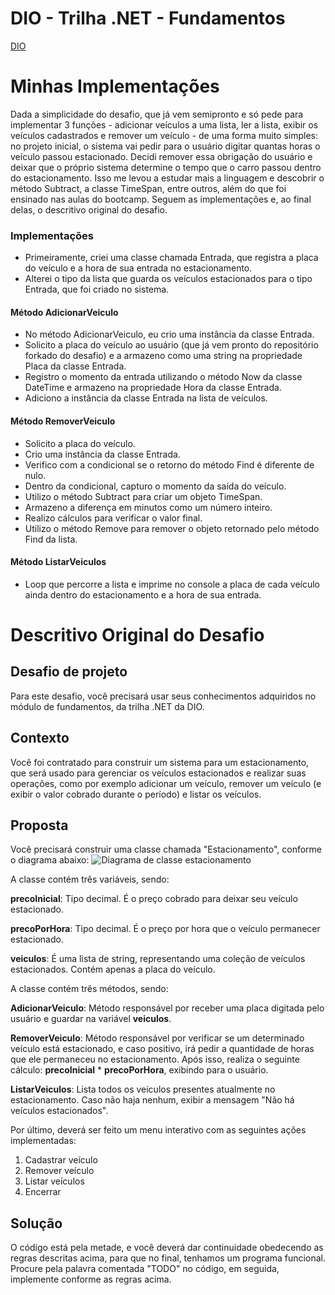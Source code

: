 # DIO - Trilha .NET - Fundamentos
[DIO](www.dio.me)

# Minhas Implementações

Dada a simplicidade do desafio, que já vem semipronto e só pede para implementar 3 funções - adicionar veículos a uma lista, ler a lista, exibir os veículos cadastrados e remover um veículo - de uma forma muito simples: no projeto inicial, o sistema vai pedir para o usuário digitar quantas horas o veículo passou estacionado. Decidi remover essa obrigação do usuário e deixar que o próprio sistema determine o tempo que o carro passou dentro do estacionamento. Isso me levou a estudar mais a linguagem e descobrir o método Subtract, a classe TimeSpan, entre outros, além do que foi ensinado nas aulas do bootcamp. Seguem as implementações e, ao final delas, o descritivo original do desafio.

### Implementações

 - Primeiramente, criei uma classe chamada Entrada, que registra a placa do veículo e a hora de sua entrada no estacionamento.
 - Alterei o tipo da lista que guarda os veículos estacionados para o tipo Entrada, que foi criado no sistema.
#### Método AdicionarVeiculo
 - No método AdicionarVeiculo, eu crio uma instância da classe Entrada.
 - Solicito a placa do veículo ao usuário (que já vem pronto do repositório forkado do desafio) e a armazeno como uma string na propriedade Placa da classe Entrada.
 - Registro o momento da entrada utilizando o método Now da classe DateTime e armazeno na propriedade Hora da classe Entrada.
 - Adiciono a instância da classe Entrada na lista de veículos.
#### Método RemoverVeiculo
 - Solicito a placa do veículo.
 - Crio uma instância da classe Entrada.
 - Verifico com a condicional se o retorno do método Find é diferente de nulo.
 - Dentro da condicional, capturo o momento da saída do veículo.
 - Utilizo o método Subtract para criar um objeto TimeSpan.
 - Armazeno a diferença em minutos como um número inteiro.
 - Realizo cálculos para verificar o valor final.
 - Utilizo o método Remove para remover o objeto retornado pelo método Find da lista.
#### Método ListarVeiculos
 - Loop que percorre a lista e imprime no console a placa de cada veículo ainda dentro do estacionamento e a hora de sua entrada.

# Descritivo Original do Desafio


## Desafio de projeto
Para este desafio, você precisará usar seus conhecimentos adquiridos no módulo de fundamentos, da trilha .NET da DIO.

## Contexto
Você foi contratado para construir um sistema para um estacionamento, que será usado para gerenciar os veículos estacionados e realizar suas operações, como por exemplo adicionar um veículo, remover um veículo (e exibir o valor cobrado durante o período) e listar os veículos.

## Proposta
Você precisará construir uma classe chamada "Estacionamento", conforme o diagrama abaixo:
![Diagrama de classe estacionamento](diagrama_classe_estacionamento.png)

A classe contém três variáveis, sendo:

**precoInicial**: Tipo decimal. É o preço cobrado para deixar seu veículo estacionado.

**precoPorHora**: Tipo decimal. É o preço por hora que o veículo permanecer estacionado.

**veiculos**: É uma lista de string, representando uma coleção de veículos estacionados. Contém apenas a placa do veículo.

A classe contém três métodos, sendo:

**AdicionarVeiculo**: Método responsável por receber uma placa digitada pelo usuário e guardar na variável **veiculos**.

**RemoverVeiculo**: Método responsável por verificar se um determinado veículo está estacionado, e caso positivo, irá pedir a quantidade de horas que ele permaneceu no estacionamento. Após isso, realiza o seguinte cálculo: **precoInicial** * **precoPorHora**, exibindo para o usuário.

**ListarVeiculos**: Lista todos os veículos presentes atualmente no estacionamento. Caso não haja nenhum, exibir a mensagem "Não há veículos estacionados".

Por último, deverá ser feito um menu interativo com as seguintes ações implementadas:
1. Cadastrar veículo
2. Remover veículo
3. Listar veículos
4. Encerrar


## Solução
O código está pela metade, e você deverá dar continuidade obedecendo as regras descritas acima, para que no final, tenhamos um programa funcional. Procure pela palavra comentada "TODO" no código, em seguida, implemente conforme as regras acima.



